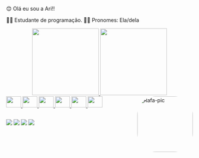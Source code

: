 😊 Olá eu sou a Ari!!

👩‍💻 Estudante de programação.
👩‍🦰 Pronomes: Ela/dela
<div align="center">
  <a href="https://github.com/ariiialima">
  <img height="180em" src="https://github-readme-stats.vercel.app/api?username=ariiialima&show_icons=false&theme=dracula&include_all_commits=true&count_private=true"/>
  <img height="180em" src="https://github-readme-stats.vercel.app/api/top-langs/?username=ariiialima&layout=compact&langs_count=7&theme=dracula"/>
</div>
  <img height="30" width="40"  src="https://cdn.jsdelivr.net/gh/devicons/devicon/icons/git/git-plain.svg" />
  <img height="30" width="40"  src="https://cdn.jsdelivr.net/gh/devicons/devicon/icons/react/react-original.svg" />  
  <img height="30" width="40"  src="https://cdn.jsdelivr.net/gh/devicons/devicon/icons/java/java-original.svg" />  
  <img height="30" width="40" src="https://cdn.jsdelivr.net/gh/devicons/devicon/icons/docker/docker-original.svg" />  
  <img height="30" width="40" src="https://cdn.jsdelivr.net/gh/devicons/devicon/icons/spring/spring-original.svg" />  
  <img height="30" width="40" src="https://cdn.jsdelivr.net/gh/devicons/devicon/icons/mysql/mysql-original.svg" />
  <img align="right" alt="Rafa-pic" height="150" style="border-radius:50px;" src="https://media.discordapp.net/attachments/958924458385637450/958929058937311262/download20220304001853.png?width=466&height=466">
  
  ##
  
  <div>
   <a href="https://instagram.com/ariiialima" target="_blank"><img src="https://img.shields.io/badge/-Instagram-%23E4405F?style=for-the-badge&logo=instagram&logoColor=white" target="_blank"></a>
          <a href="https://discord.gg/ggVqAmWEBY" target="_blank"><img src="https://img.shields.io/badge/Discord-7289DA?style=for-the-badge&logo=discord&logoColor=white" target="_blank"></a> 
           <a href = "mailto:arianeealvesdelima@gmail.com"><img src="https://img.shields.io/badge/-Gmail-%23333?style=for-the-badge&logo=gmail&logoColor=white" target="_blank"></a>
           <a href="https://www.linkedin.com/in/ariane-alves-lima-57744a20b" target="_blank"><img src="https://img.shields.io/badge/-LinkedIn-%230077B5?style=for-the-badge&logo=linkedin&logoColor=white" target="_blank"></a> 
    
    
          
